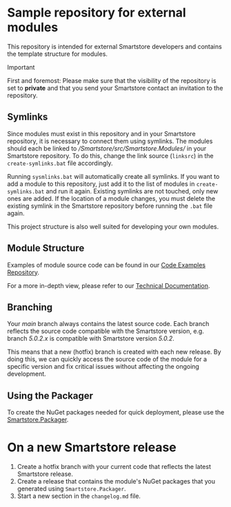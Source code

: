 # Sample repository for external modules

This repository is intended for external Smartstore developers and contains the template structure for modules.

> [!IMPORTANT]
> First and foremost: Please make sure that the visibility of the repository is set to **private** and that you send your Smartstore contact an invitation to the repository.

## Symlinks

Since modules must exist in this repository and in your Smartstore repository, it is necessary to connect them using symlinks.
The modules should each be linked to _/Smartstore/src/Smartstore.Modules/_ in your Smartstore repository.
To do this, change the link source (`linksrc`) in the `create-symlinks.bat` file accordingly.

Running `sysmlinks.bat` will automatically create all symlinks. If you want to add a module to this repository, just add it to the list of modules in `create-symlinks.bat` and run it again. Existing symlinks are not touched, only new ones are added. If the location of a module changes, you must delete the existing symlink in the Smartstore repository before running the `.bat` file again.

This project structure is also well suited for developing your own modules.

## Module Structure

Examples of module source code can be found in our [Code Examples Repository](https://github.com/smartstore/dev-docs-code-examples).

For a more in-depth view, please refer to our [Technical Documentation](https://smartstore.gitbook.io/developer-guide/compose/modules/getting-started-with-modules).

## Branching

Your _main_ branch always contains the latest source code.
Each branch reflects the source code compatible with the Smartstore version, e.g. branch _5.0.2.x_ is compatible with Smartstore version _5.0.2_.

This means that a new (hotfix) branch is created with each new release.
By doing this, we can quickly access the source code of the module for a specific version and fix critical issues without affecting the ongoing development.

## Using the Packager

To create the NuGet packages needed for quick deployment, please use the [Smartstore.Packager](https://smartstore.gitbook.io/developer-guide/compose/modules/deploying-modules#packager).

# On a new Smartstore release

1. Create a hotfix branch with your current code that reflects the latest Smartstore release.
2. Create a release that contains the module's NuGet packages that you generated using `Smartstore.Packager`.
3. Start a new section in the `changelog.md` file.
